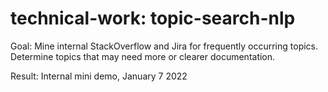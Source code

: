 # technical-work: topic-search-nlp

Goal: Mine internal StackOverflow and Jira for frequently occurring topics. Determine topics that may need more or clearer documentation.

Result: Internal mini demo, January 7 2022

